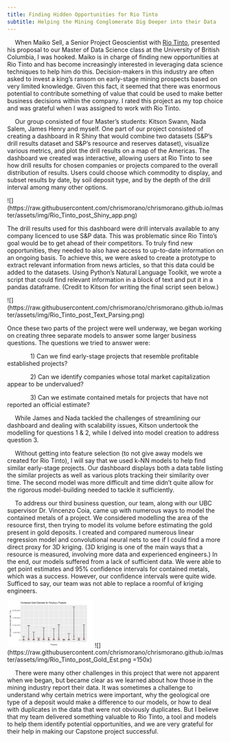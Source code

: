 ```yaml
---
title: Finding Hidden Opportunities for Rio Tinto
subtitle: Helping the Mining Conglomerate Dig Deeper into their Data
---
```


<p class="lead">&emsp; When Maiko Sell, a Senior Project Geoscientist with <a href="www.riotinto.com">Rio Tinto</a>, presented his proposal to our Master of Data Science class at the University of British Columbia, I was hooked.  Maiko is in charge of finding new opportunities at Rio Tinto and has become increasingly interested in leveraging data science techniques to help him do this.  Decision-makers in this industry are often asked to invest a king’s ransom on early-stage mining prospects based on very limited knowledge.  Given this fact, it seemed that there was enormous potential to contribute something of value that could be used to make better business decisions within the company.  I rated this project as my top choice and was grateful when I was assigned to work with Rio Tinto.</p> 

<p class="lead">&emsp; Our group consisted of four Master’s students: Kitson Swann, Nada Salem, James Henry and myself.  One part of our project consisted of creating a dashboard in R Shiny that would combine two datasets (S&P’s drill results dataset and S&P’s resource and reserves dataset), visualize various metrics, and plot the drill results on a map of the Americas.  The dashboard we created was interactive, allowing users at Rio Tinto to see how drill results for chosen companies or projects compared to the overall distribution of results.  Users could choose which commodity to display, and subset results by date, by soil deposit type, and by the depth of the drill interval among many other options.</p>

<p></p>
![](https://raw.githubusercontent.com/chrismorano/chrismorano.github.io/master/assets/img/Rio_Tinto_post_Shiny_app.png)
<p></p>

<p class="lead">     The drill results used for this dashboard were drill intervals available to any company licenced to use S&P data.  This was problematic since Rio Tinto’s goal would be to get ahead of their competitors.  To truly find new opportunities, they needed to also have access to up-to-date information on an ongoing basis.  To achieve this, we were asked to create a prototype to extract relevant information from news articles, so that this data could be added to the datasets.  Using Python’s Natural Language Toolkit, we wrote a script that could find relevant information in a block of text and put it in a pandas dataframe.  (Credit to Kitson for writing the final script seen below.)</p>

<p></p>
![](https://raw.githubusercontent.com/chrismorano/chrismorano.github.io/master/assets/img/Rio_Tinto_post_Text_Parsing.png)
<p></p>

<p class="lead">     Once these two parts of the project were well underway, we began working on creating three separate models to answer some larger business questions.  The questions we tried to answer were:</p>

<p class="lead">&emsp; &emsp; &emsp; 1)	Can we find early-stage projects that resemble profitable established projects?</p>
<p class="lead">&emsp; &emsp; &emsp; 2)	Can we identify companies whose total market capitalization appear to be undervalued?</p>
<p class="lead">&emsp; &emsp; &emsp; 3)	Can we estimate contained metals for projects that have not reported an official estimate?</p>

<p class="lead">&emsp; While James and Nada tackled the challenges of streamlining our dashboard and dealing with scalability issues, Kitson undertook the modelling for questions 1 & 2, while I delved into model creation to address question 3.</p>

<p class="lead">&emsp; Without getting into feature selection (to not give away models we created for Rio Tinto), I will say that we used k-NN models to help find similar early-stage projects.  Our dashboard displays both a data table listing the similar projects as well as various plots tracking their similarity over time.  The second model was more difficult and time didn’t quite allow for the rigorous model-building needed to tackle it sufficiently.</p>

<p class="lead">&emsp; To address our third business question, our team, along with our UBC supervisor Dr. Vincenzo Coia, came up with numerous ways to model the contained metals of a project.  We considered modelling the area of the resource first, then trying to model its volume before estimating the gold present in gold deposits.  I created and compared numerous linear regression model and convolutional neural nets to see if I could find a more direct proxy for 3D kriging.  (3D kriging is one of the main ways that a resource is measured, involving more data and experienced engineers.)  In the end, our models suffered from a lack of sufficient data.  We were able to get point estimates and 95% confidence intervals for contained metals, which was a success.  However, our confidence intervals were quite wide.  Sufficed to say, our team was not able to replace a roomful of kriging engineers.</p>

<p></p>
<img src="https://raw.githubusercontent.com/chrismorano/chrismorano.github.io/master/assets/img/Rio_Tinto_post_Gold_Est.png" alt="Drawing" style="width: 200px;"/>
![](https://raw.githubusercontent.com/chrismorano/chrismorano.github.io/master/assets/img/Rio_Tinto_post_Gold_Est.png =150x)
<p></p>

<p class="lead">&emsp; There were many other challenges in this project that were not apparent when we began, but became clear as we learned about how those in the mining industry report their data.  It was sometimes a challenge to understand why certain metrics were important, why the geological ore type of a deposit would make a difference to our models, or how to deal with duplicates in the data that were not obviously duplicates.  But I believe that my team delivered something valuable to Rio Tinto, a tool and models to help them identify potential opportunities, and we are very grateful for their help in making our Capstone project successful.</p>

<p> </p>
<p> </p>

